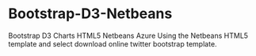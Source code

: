 # Bootstrap-D3-Netbeans
Bootstrap D3 Charts HTML5 Netbeans Azure
Using the Netbeans HTML5 template and select download online twitter bootstrap template.
